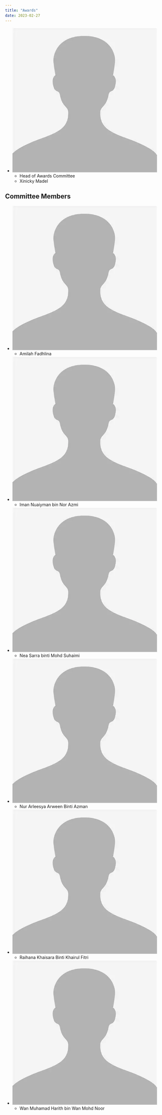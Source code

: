 ```yaml
---
title: "Awards"
date: 2023-02-27
---
```


<div class="team hoc">

- ![](/images/face.webp)
  - Head of Awards Committee
  - Xinicky Madel

</div>

## Committee Members

<div class="team">

- ![](/images/face.webp)
  - Amilah Fadhlina
- ![](/images/face.webp)
  - Iman Nuaiyman bin Nor Azmi 
- ![](/images/face.webp)
  - Nea Sarra binti Mohd Suhaimi
- ![](/images/face.webp)
  - Nur Arleesya Arween Binti Azman 
- ![](/images/face.webp)
  - Raihana Khaisara Binti Khairul Fitri 
- ![](/images/face.webp)
  - Wan Muhamad Harith bin Wan Mohd Noor 
	
</div>
